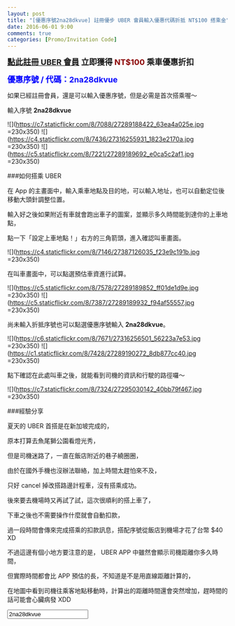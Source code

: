 ```yaml
---
layout: post
title: "[優惠序號2na28dkvue] 註冊優步 UBER 會員輸入優惠代碼折抵 NT$100 搭乘金"
date: 2016-06-01 9:00
comments: true
categories: [Promo/Invitation Code]
---
```


<strong><font size="4px"> [點此註冊 UBER 會員](https://get.uber.com/invite/2na28dkvue)
立即獲得 <font color="darkred">NT$100</font> 乘車優惠折扣

<font color="blue" onclick="copyPromoCode()">優惠序號 / 代碼：2na28dkvue</font>
</font></strong>

如果已經註冊會員，還是可以輸入優惠序號，但是必需是首次搭乘喔～

<p onclick="copyPromoCode()">輸入序號 <b>2na28dkvue</b></p>

![](https://c7.staticflickr.com/8/7088/27289188422_63ea4a025e.jpg =230x350)
![](https://c4.staticflickr.com/8/7436/27316255931_1823e2170a.jpg =230x350)
![](https://c5.staticflickr.com/8/7221/27289189692_e0ca5c2af1.jpg =230x350)

###如何搭乘 UBER

在 App 的主畫面中，輸入乘車地點及目的地，可以輸入地址，也可以自動定位後移動大頭針調整位置。

輸入好之後如果附近有車就會跑出車子的圖案，並顯示多久時間能到達你的上車地點，

點一下「設定上車地點！」右方的三角箭頭，進入確認叫車畫面。

![](https://c4.staticflickr.com/8/7146/27387126035_f23e9c191b.jpg =230x350)

在叫車畫面中，可以點選預估車資進行試算。

![](https://c5.staticflickr.com/8/7578/27289189852_ff01de1d9e.jpg =230x350)
![](https://c5.staticflickr.com/8/7387/27289189932_f94af55557.jpg =230x350)

<p onclick="copyPromoCode()">尚未輸入折抵序號也可以點選優惠序號輸入 <b>2na28dkvue</b>。</p>

![](https://c6.staticflickr.com/8/7671/27316256501_56223a7e53.jpg =230x350)
![](https://c1.staticflickr.com/8/7428/27289190272_8db877cc40.jpg =230x350)

點下確認在此處叫車之後，就能看到司機的資訊和行駛的路徑囉～

![](https://c7.staticflickr.com/8/7324/27295030142_40bb79f467.jpg =230x350)

###經驗分享

夏天的 UBER 首搭是在新加坡完成的，

原本打算去魚尾獅公園看燈光秀，

但是司機迷路了，一直在飯店附近的巷子繞圈圈，

由於在國外手機也沒辦法聯絡，加上時間太趕怕來不及，

只好 cancel 掉改搭路邊計程車，沒有搭乘成功。

後來要去機場時又再試了試，這次很順利的搭上車了，

下車之後也不需要操作什麼就會自動扣款，

過一段時間會傳來完成搭乘的扣款訊息，搭配序號從飯店到機場才花了台幣 $40 XD

不過這邊有個小地方要注意的是， UBER APP 中雖然會顯示司機距離你多久時間，

但實際時間都會比 APP 預估的長，不知道是不是用直線距離計算的，

在地圖中看到司機往乘客地點移動時，計算出的距離時間還會突然增加，趕時間的話可能會心臟病發 XDD

<input type="text" id="promoCode" onclick="copyPromoCode()" value="2na28dkvue">

<script language="javascript">
	function copyPromoCode(){
	    var obj = document.getElementById("promoCode");
 		obj.select();
		document.execCommand("Copy");
		alert("已複製序號"+obj.value);
	}
</script>